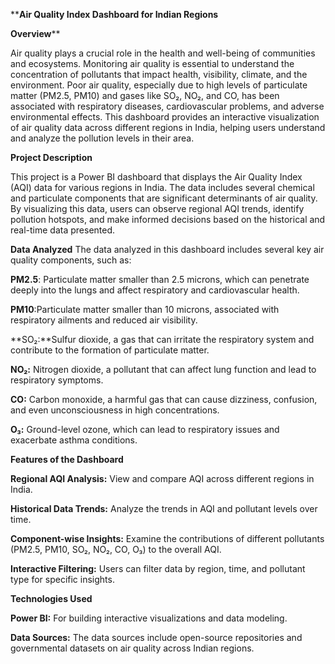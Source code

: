 ****Air Quality Index Dashboard for Indian Regions**

**Overview****

Air quality plays a crucial role in the health and well-being of communities and ecosystems. Monitoring air quality is essential to understand the concentration of pollutants that impact health, visibility, climate, and the environment. Poor air quality, especially due to high levels of particulate matter (PM2.5, PM10) and gases like SO₂, NO₂, and CO, has been associated with respiratory diseases, cardiovascular problems, and adverse environmental effects. This dashboard provides an interactive visualization of air quality data across different regions in India, helping users understand and analyze the pollution levels in their area.

**Project Description**

This project is a Power BI dashboard that displays the Air Quality Index (AQI) data for various regions in India. The data includes several chemical and particulate components that are significant determinants of air quality. By visualizing this data, users can observe regional AQI trends, identify pollution hotspots, and make informed decisions based on the historical and real-time data presented.

**Data Analyzed**
The data analyzed in this dashboard includes several key air quality components, such as:

**PM2.5**: Particulate matter smaller than 2.5 microns, which can penetrate deeply into the lungs and affect respiratory and cardiovascular health.

**PM10**:Particulate matter smaller than 10 microns, associated with respiratory ailments and reduced air visibility.

**SO₂:**Sulfur dioxide, a gas that can irritate the respiratory system and contribute to the formation of particulate matter.

**NO₂:** Nitrogen dioxide, a pollutant that can affect lung function and lead to respiratory symptoms.

**CO:** Carbon monoxide, a harmful gas that can cause dizziness, confusion, and even unconsciousness in high concentrations.

**O₃:** Ground-level ozone, which can lead to respiratory issues and exacerbate asthma conditions.

**Features of the Dashboard**

**Regional AQI Analysis:** View and compare AQI across different regions in India.

**Historical Data Trends:** Analyze the trends in AQI and pollutant levels over time.

**Component-wise Insights:** Examine the contributions of different pollutants (PM2.5, PM10, SO₂, NO₂, CO, O₃) to the overall AQI.

**Interactive Filtering:** Users can filter data by region, time, and pollutant type for specific insights.

**Technologies Used**

**Power BI:** For building interactive visualizations and data modeling.

**Data Sources:** The data sources include open-source repositories and governmental datasets on air quality across Indian regions.

